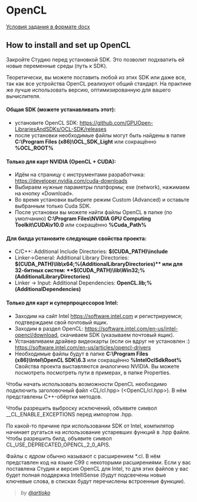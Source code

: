 # OpenCL

[Условия задания в формате docx](https://github.com/artloko/BSU/blob/master/Computer%20Architecture/OpenCL/%D0%97%D0%B0%D0%B4%D0%B0%D0%BD%D0%B8%D1%8F.docx)

## How to install and set up OpenCL

Закройте Студию перед установкой SDK. Это позволит подхватить ей новые переменные среды (путь к SDK).

Теоретически, вы можете поставить любой из этих SDK или даже все, так как все устройства OpenCL реализуют общий стандарт. На практике же лучше использовать версию, оптимизированную для вашего вычислителя.

#### Общая SDK (можете устанавливать этот): 
  - установите OpenCL SDK: https://github.com/GPUOpen-LibrariesAndSDKs/OCL-SDK/releases  
  - после установки необходимые файлы могут быть найдены в папке **C:\Program Files (x86)\OCL_SDK_Light** или сокращённо **%OCL_ROOT%**

#### Только для карт NVIDIA (OpenCL + CUDA):
  - Идём на страницу с инструментами разработчика: https://developer.nvidia.com/cuda-downloads
  - Выбираем нужные параметры платформы; exe (network), нажимаем на кнопку «Download».
  - Во время установки выберите режим Custom (Advanced) и оставьте выбранным только Cuda SDK.
  - После установки вы можете найти файлы OpenCL в папке (по умолчанию) **C:\Program Files\NVIDIA GPU Computing Toolkit\CUDA\v10.0** или сокращённо **%Cuda_Path%**

#### Для билда установите следующие свойства проекта:
  - C/C++: Additional Include Directories:
**$(CUDA_PATH)\include**
  - Linker->General: Additional Library Directories:
**$(CUDA_PATH)\lib\x64;%(AdditionalLibraryDirectories)**
или для 32-битных систем:  **$(CUDA_PATH)\lib\Win32;%(AdditionalLibraryDirectories)**
  - Linker → Input: Additional Dependencies:
**OpenCL.lib;%(AdditionalDependencies)**

#### Только для карт и суперпроцессоров Intel:
  - Заходим на сайт Intel https://software.intel.com  и регистрируемся; подтверждаем свой почтовый ящик.
  - Заходим в раздел OpenCL: https://software.intel.com/en-us/intel-opencl/download, скачиваем SDK (указываем почтовый ящик).
  - Устанавливаем драйвер видеокарты (если он вдруг не установлен :) https://software.intel.com/en-us/articles/opencl-drivers 
  - Необходимые файлы будут в папке **C:\Program Files (x86)\Intel\OpenCL SDK\6.3** или сокращённо **%IntelOclSdkRoot%**
Свойства проекта выставляются аналогично NVIDIA.
Вы можете посмотреть посмотреть пути в примерах, в папке Properties.

Чтобы начать использовать возможности OpenCL необходимо подключить заголовочный файл <CL/cl.hpp> (<OpenCL/cl.hpp>). В нём представлены C++-обёртки методов.

Чтобы разрешить выброску исключений, объявите символ __CL_ENABLE_EXCEPTIONS перед импортом .hpp.

По какой-то причине при использовании SDK от Intel, компилятор начинает ругаться на использование устаревших функций в .hpp файле. Чтобы разрешить билд, объявите символ  CL_USE_DEPRECATED_OPENCL_2_0_APIS.

Файлы с *ядром* обычно называют с расширением *.cl. В нём представлен код на языке С99 с некоторыми расширениями.
Если у вас поставлена Студия и версия OpenCL для Intel, то для этих файлов у вас будет полная поддержка IntelliSense (будут подсвечены новые ключевые слова, в списках будут перечислены встроенные функции).

  > *by [@artloko](https://github.com/artloko)*

